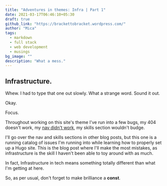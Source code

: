 ```yaml
---
title: "Adventures in themes: Infra | Part 1"
date: 2021-03-17T06:46:10+05:30
draft: true
github_link: "https://brackettobracket.wordpress.com/"
author: "Mica"
tags:
  - markdown
  - full stack
  - web development
  - musings
bg_image: ""
description: "What a mess."
---
```


## Infrastructure.
Whew. I had to type that one out slowly. What a strange word. Sound it out.

Okay.

Focus.


Throughout working on this site's theme I've run into a few bugs, my 404 doesn't work, my [nav didn't work](/blog/ait-data-1), my skills section wouldn't budge.

I'll go over the nav and skills sections in other blog posts, but this one is a running catalog of issues I'm running into while learning how to properly set up a Hugo site. This is the blog post where I'll make the most mistakes, as infrastructure is the skill I haven't been able to toy around with as much.

In fact, Infrastructure in tech means something totally different than what I'm getting at here.

So, as per usual, don't forget to make brilliance a **const**.